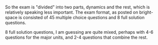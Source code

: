 So the exam is "divided" into two parts, dynamics and the rest, which is relatively speaking less important. The exam format, as posted on bright-space is consisted of 45 multiple choice questions and 8 full solution questions.

8 full solution questions, I am guessing are quite mixed, perhaps with 4-6 questions for the major units, and 2-4 questions that combine the rest. 


